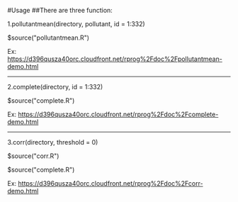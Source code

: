 #Usage
##There are three function:

  1.pollutantmean(directory, pollutant, id = 1:332)
  
  $source("pollutantmean.R")
  
  Ex: https://d396qusza40orc.cloudfront.net/rprog%2Fdoc%2Fpollutantmean-demo.html


----------
 2.complete(directory, id = 1:332)
 
  $source("complete.R")
  
  Ex: https://d396qusza40orc.cloudfront.net/rprog%2Fdoc%2Fcomplete-demo.html

----------
 3.corr(directory, threshold = 0)
 
  $source("corr.R")
  
  $source("complete.R")
  
  Ex: https://d396qusza40orc.cloudfront.net/rprog%2Fdoc%2Fcorr-demo.html
